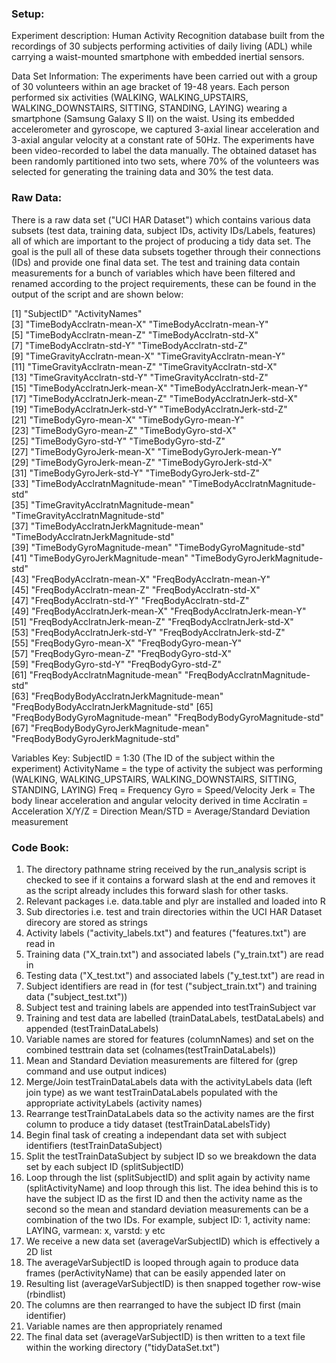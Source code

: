 ### Setup:

Experiment description: Human Activity Recognition database built from the recordings 
of 30 subjects performing activities of daily living (ADL) while carrying a waist-mounted 
smartphone with embedded inertial sensors.

Data Set Information: The experiments have been carried out with a group of 30 volunteers 
within an age bracket of 19-48 years. Each person performed six activities 
(WALKING, WALKING_UPSTAIRS, WALKING_DOWNSTAIRS, SITTING, STANDING, LAYING) 
wearing a smartphone (Samsung Galaxy S II) on the waist. Using its embedded 
accelerometer and gyroscope, we captured 3-axial linear acceleration and 
3-axial angular velocity at a constant rate of 50Hz. The experiments have 
been video-recorded to label the data manually. The obtained dataset has been 
randomly partitioned into two sets, where 70% of the volunteers was selected for 
generating the training data and 30% the test data. 

### Raw Data:

There is a raw data set ("UCI HAR Dataset") which contains various data subsets 
(test data, training data, subject IDs, activity IDs/Labels, features) all of which are
important to the project of producing a tidy data set. The goal is the pull all of these
data subsets together through their connections (IDs) and provide one final data set.
The test and training data contain measurements for a bunch of variables which have been filtered
and renamed according to the project requirements, these can be found in the output of the script
and are shown below:

[1] "SubjectID"                              "ActivityNames"                         
 [3] "TimeBodyAcclratn-mean-X"                "TimeBodyAcclratn-mean-Y"               
 [5] "TimeBodyAcclratn-mean-Z"                "TimeBodyAcclratn-std-X"                
 [7] "TimeBodyAcclratn-std-Y"                 "TimeBodyAcclratn-std-Z"                
 [9] "TimeGravityAcclratn-mean-X"             "TimeGravityAcclratn-mean-Y"            
[11] "TimeGravityAcclratn-mean-Z"             "TimeGravityAcclratn-std-X"             
[13] "TimeGravityAcclratn-std-Y"              "TimeGravityAcclratn-std-Z"             
[15] "TimeBodyAcclratnJerk-mean-X"            "TimeBodyAcclratnJerk-mean-Y"           
[17] "TimeBodyAcclratnJerk-mean-Z"            "TimeBodyAcclratnJerk-std-X"            
[19] "TimeBodyAcclratnJerk-std-Y"             "TimeBodyAcclratnJerk-std-Z"            
[21] "TimeBodyGyro-mean-X"                    "TimeBodyGyro-mean-Y"                   
[23] "TimeBodyGyro-mean-Z"                    "TimeBodyGyro-std-X"                    
[25] "TimeBodyGyro-std-Y"                     "TimeBodyGyro-std-Z"                    
[27] "TimeBodyGyroJerk-mean-X"                "TimeBodyGyroJerk-mean-Y"               
[29] "TimeBodyGyroJerk-mean-Z"                "TimeBodyGyroJerk-std-X"                
[31] "TimeBodyGyroJerk-std-Y"                 "TimeBodyGyroJerk-std-Z"                
[33] "TimeBodyAcclratnMagnitude-mean"         "TimeBodyAcclratnMagnitude-std"         
[35] "TimeGravityAcclratnMagnitude-mean"      "TimeGravityAcclratnMagnitude-std"      
[37] "TimeBodyAcclratnJerkMagnitude-mean"     "TimeBodyAcclratnJerkMagnitude-std"     
[39] "TimeBodyGyroMagnitude-mean"             "TimeBodyGyroMagnitude-std"             
[41] "TimeBodyGyroJerkMagnitude-mean"         "TimeBodyGyroJerkMagnitude-std"         
[43] "FreqBodyAcclratn-mean-X"                "FreqBodyAcclratn-mean-Y"               
[45] "FreqBodyAcclratn-mean-Z"                "FreqBodyAcclratn-std-X"                
[47] "FreqBodyAcclratn-std-Y"                 "FreqBodyAcclratn-std-Z"                
[49] "FreqBodyAcclratnJerk-mean-X"            "FreqBodyAcclratnJerk-mean-Y"           
[51] "FreqBodyAcclratnJerk-mean-Z"            "FreqBodyAcclratnJerk-std-X"            
[53] "FreqBodyAcclratnJerk-std-Y"             "FreqBodyAcclratnJerk-std-Z"            
[55] "FreqBodyGyro-mean-X"                    "FreqBodyGyro-mean-Y"                   
[57] "FreqBodyGyro-mean-Z"                    "FreqBodyGyro-std-X"                    
[59] "FreqBodyGyro-std-Y"                     "FreqBodyGyro-std-Z"                    
[61] "FreqBodyAcclratnMagnitude-mean"         "FreqBodyAcclratnMagnitude-std"         
[63] "FreqBodyBodyAcclratnJerkMagnitude-mean" "FreqBodyBodyAcclratnJerkMagnitude-std" 
[65] "FreqBodyBodyGyroMagnitude-mean"         "FreqBodyBodyGyroMagnitude-std"         
[67] "FreqBodyBodyGyroJerkMagnitude-mean"     "FreqBodyBodyGyroJerkMagnitude-std"

Variables Key:
SubjectID = 1:30 (The ID of the subject within the experiment)
ActivityName = the type of activity the subject was performing (WALKING, WALKING_UPSTAIRS, WALKING_DOWNSTAIRS, SITTING, STANDING, LAYING)
Freq = Frequency
Gyro = Speed/Velocity
Jerk = The body linear acceleration and angular velocity derived in time
Acclratin = Acceleration
X/Y/Z = Direction
Mean/STD = Average/Standard Deviation measurement

### Code Book:

1. The directory pathname string received by the run_analysis script is checked to see if it contains a forward slash at the
end and removes it as the script already includes this forward slash for other tasks.
2. Relevant packages i.e. data.table and plyr are installed and loaded into R
3. Sub directories i.e. test and train directories within the UCI HAR Dataset direcory are stored as strings
4. Activity labels ("activity_labels.txt") and features ("features.txt") are read in
5. Training data ("X_train.txt") and associated labels ("y_train.txt") are read in
6. Testing data ("X_test.txt") and associated labels ("y_test.txt") are read in
7. Subject identifiers are read in (for test ("subject_train.txt") and training data ("subject_test.txt"))
8. Subject test and training labels are appended into testTrainSubject var
9. Training and test data are labelled (trainDataLabels, testDataLabels) and appended (testTrainDataLabels)
10. Variable names are stored for features (columnNames) and set on the combined testtrain data set (colnames(testTrainDataLabels))
11. Mean and Standard Deviation measurements are filtered for (grep command and use output indices)
12. Merge/Join testTrainDataLabels data with the activityLabels data (left join type) as we want testTrainDataLabels populated
with the appropriate activityLabels (activity names)
13. Rearrange testTrainDataLabels data so the activity names are the first column to produce a tidy dataset (testTrainDataLabelsTidy)
14. Begin final task of creating a independant data set with subject identifiers (testTrainDataSubject)
15. Split the testTrainDataSubject by subject ID so we breakdown the data set by each subject ID (splitSubjectID)
16. Loop through the list (splitSubjectID) and split again by activity name (splitActivityName) and loop through this list.
The idea behind this is to have the subject ID as the first ID and then the activity name as the second so the mean and standard
deviation measurements can be a combination of the two IDs. For example, subject ID: 1, activity name: LAYING, varmean: x, varstd: y etc
17. We receive a new data set (averageVarSubjectID) which is effectively a 2D list
18. The averageVarSubjectID is looped through again to produce data frames (perActivityName) that can be easily appended later on
19. Resulting list (averageVarSubjectID) is then snapped together row-wise (rbindlist)
20. The columns are then rearranged to have the subject ID first (main identifier)
21. Variable names are then appropriately renamed
22. The final data set (averageVarSubjectID) is then written to a text file within the working directory ("tidyDataSet.txt")

